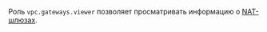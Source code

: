 Роль `vpc.gateways.viewer` позволяет просматривать информацию о [NAT-шлюзах](../../../vpc/concepts/gateways.md).
